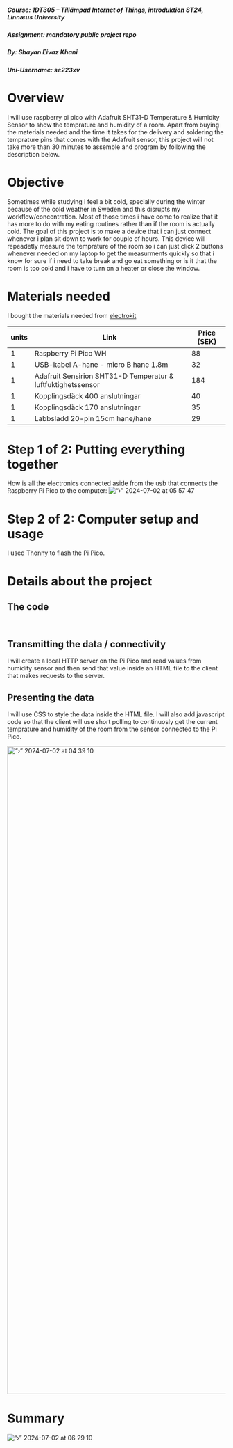##### Course: 1DT305 – Tillämpad Internet of Things, introduktion ST24, Linnæus University
##### Assignment: mandatory public project repo 
##### By: Shayan Eivaz Khani
##### Uni-Username: se223xv

# Overview
I will use raspberry pi pico with Adafruit SHT31-D Temperature & Humidity Sensor to show the temprature and humidity of a room.
Apart from buying the materials needed and the time it takes for the delivery and soldering the temprature pins that comes with the Adafruit sensor, this project will not take more than 30 minutes to assemble and program by following the description below.

# Objective
Sometimes while studying i feel a bit cold, specially during the winter because of the cold weather in Sweden and this disrupts my workflow/concentration. Most of those times i have come to realize that it has more to do with my eating routines rather than if the room is actually cold. The goal of this project is to make a device that i can just connect whenever i plan sit down to work for couple of hours. This device will repeadetly measure the temprature of the room so i can just click 2 buttons whenever needed on my laptop to get the measurments quickly so that i know for sure if i need to take break and go eat something or is it that the room is too cold and i have to turn on a heater or close the window.

# Materials needed
I bought the materials needed from [electrokit](https://www.electrokit.com)

| units | Link                                                       | Price (SEK) |
|-------|------------------------------------------------------------|-------------|
| 1 | Raspberry Pi Pico WH                                           | 88   |
| 1 | USB-kabel A-hane - micro B hane 1.8m                           | 32   |
| 1 | Adafruit Sensirion SHT31-D Temperatur & luftfuktighetssensor   | 184  |
| 1 | Kopplingsdäck 400 anslutningar                                 | 40   |
| 1 | Kopplingsdäck 170 anslutningar                                 | 35   |
| 1 | Labbsladd 20-pin 15cm hane/hane                                | 29   |

# Step 1 of 2: Putting everything together
How is all the electronics connected aside from the usb that connects the Raspberry Pi Pico to the computer: 
![“›” 2024-07-02 at 05 57 47](https://github.com/shayaneivazkhani/1DT305/assets/105381967/ede26b74-6c30-48c4-85a4-f14c98a7a5f3)

# Step 2 of 2: Computer setup and usage
I used Thonny to flash the Pi Pico.

# Details about the project

## The code
```


```

## Transmitting the data / connectivity
I will create a local HTTP server on the Pi Pico and read values from humidity sensor and then send that value inside an HTML file to the client that makes requests to the server.

## Presenting the data
I will use CSS to style the data inside the HTML file. I will also add javascript code so that the client will use short polling to continuosly get the current temprature and humidity of the room from the sensor connected to the Pi Pico.

<img width="1489" alt="“›” 2024-07-02 at 04 39 10" src="https://github.com/shayaneivazkhani/1DT305/assets/105381967/466a5217-7ffa-432b-ae76-0a9a85cb44a2">

# Summary
![“›” 2024-07-02 at 06 29 10](https://github.com/shayaneivazkhani/1DT305/assets/105381967/26c887c0-4dd1-4c46-b840-2ffe18d73f32)


